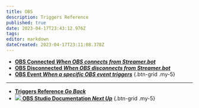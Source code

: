 ```yaml
---
title: OBS
description: Triggers Reference
published: true
date: 2023-04-17T23:43:12.976Z
tags: 
editor: markdown
dateCreated: 2023-04-17T23:11:08.378Z
---
```


- [<i class="mdi mdi-connection text--obs"></i> **OBS Connected *When OBS connects from Streamer.bot***](/Triggers/OBS/OBS-Connected)
- [<i class="mdi mdi-wifi-alert text--obs"></i> **OBS Disconnected *When OBS disconnects from Streamer.bot***](/Triggers/OBS/OBS-Disconnected)
- [<i class="mdi mdi-tag-multiple-outline text--obs"></i> **OBS Event *When a specific OBS event triggers***](/Triggers/OBS/OBS-Event)
{.btn-grid .my-5}

---

- [<i class="mdi mdi-chevron-left"></i> **Triggers Reference *Go Back***](/Triggers)
- [<img src="https://streamer.bot/img/integrations/obs.svg"> **OBS Studio Documentation *Next Up***](/Broadcasters/OBS)
{.btn-grid .my-5}